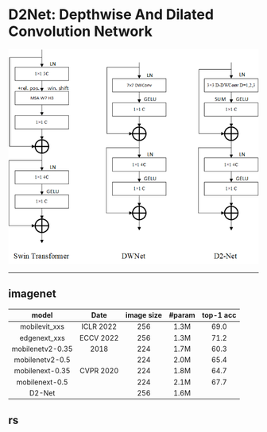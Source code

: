 # D2Net: Depthwise And Dilated Convolution Network



![main figure](images/D2-Net.png)

------

## imagenet

|      model       |   Date    | image size | #param | top-1 acc |
| :--------------: | :-------: | :--------: | :----: | :-------: |
|  mobilevit_xxs   | ICLR 2022 |    256     |  1.3M  |   69.0    |
|   edgenext_xxs   | ECCV 2022 |    256     |  1.3M  |   71.2    |
| mobilenetv2-0.35 |   2018    |    224     |  1.7M  |   60.3    |
| mobilenetv2-0.5  |           |    224     |  2.0M  |   65.4    |
| mobilenext-0.35  | CVPR 2020 |    224     |  1.8M  |   64.7    |
|  mobilenext-0.5  |           |    224     |  2.1M  |   67.7    |
|      D2-Net      |           |    256     |  1.6M  |           |



## rs

